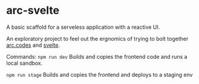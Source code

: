 # arc-svelte
A basic scaffold for a serveless application with a reactive UI.

An exploratory project to feel out the ergnomics of trying to bolt together [arc.codes](https://arc.codes) and  [svelte](https://svelte.dev/).

Commands:
`npm run dev`
Builds and copies the frontend code and runs a local sandbox.

`npm run stage`
Builds and copies the frontend and deploys to a staging env
